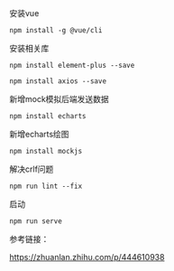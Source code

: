安装vue

```
npm install -g @vue/cli
```

安装相关库

```
npm install element-plus --save

npm install axios --save
```
新增mock模拟后端发送数据
```
npm install echarts
```


新增echarts绘图
```
npm install mockjs
```
解决crlf问题

```
npm run lint --fix
```
启动

```
npm run serve
```

参考链接：

https://zhuanlan.zhihu.com/p/444610938
